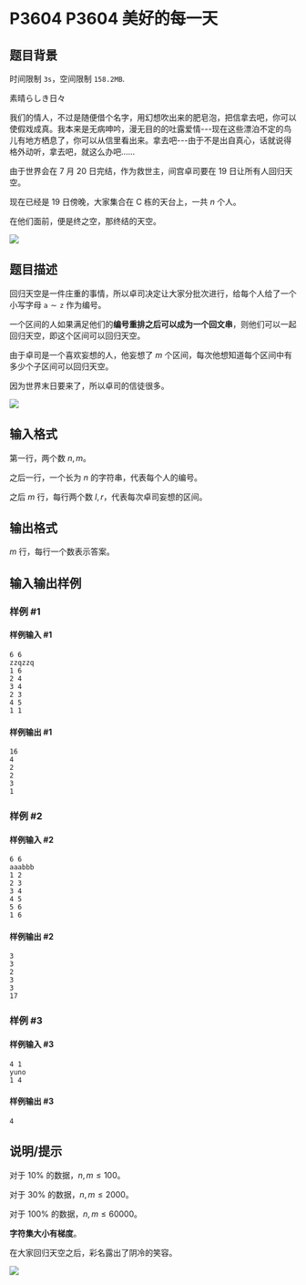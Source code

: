 # P3604 P3604 美好的每一天

## 题目背景

时间限制 $\texttt{3s}$，空间限制 $\texttt{158.2MB}$.


素晴らしき日々

我们的情人，不过是随便借个名字，用幻想吹出来的肥皂泡，把信拿去吧，你可以使假戏成真。我本来是无病呻吟，漫无目的的吐露爱情---现在这些漂泊不定的鸟儿有地方栖息了，你可以从信里看出来。拿去吧---由于不是出自真心，话就说得格外动听，拿去吧，就这么办吧……


由于世界会在 $7$ 月 $20$ 日完结，作为救世主，间宫卓司要在 $19$ 日让所有人回归天空。

现在已经是 $19$ 日傍晚，大家集合在 C 栋的天台上，一共 $n$ 个人。

在他们面前，便是终之空，那终结的天空。

![](https://cdn.luogu.com.cn/upload/pic/4139.png)

## 题目描述

回归天空是一件庄重的事情，所以卓司决定让大家分批次进行，给每个人给了一个小写字母 $\texttt{a}\sim\texttt{z}$ 作为编号。

一个区间的人如果满足他们的**编号重排之后可以成为一个回文串**，则他们可以一起回归天空，即这个区间可以回归天空。

由于卓司是一个喜欢妄想的人，他妄想了 $m$ 个区间，每次他想知道每个区间中有多少个子区间可以回归天空。

因为世界末日要来了，所以卓司的信徒很多。

![](https://cdn.luogu.com.cn/upload/pic/4138.png)

## 输入格式

第一行，两个数 $n,m$。

之后一行，一个长为 $n$ 的字符串，代表每个人的编号。

之后 $m$ 行，每行两个数 $l,r$，代表每次卓司妄想的区间。

## 输出格式

$m$ 行，每行一个数表示答案。

## 输入输出样例

### 样例 #1

#### 样例输入 #1

```
6 6
zzqzzq
1 6
2 4
3 4
2 3
4 5
1 1
```

#### 样例输出 #1

```
16
4
2
2
3
1
```

### 样例 #2

#### 样例输入 #2

```
6 6
aaabbb
1 2
2 3
3 4
4 5
5 6
1 6
```

#### 样例输出 #2

```
3
3
2
3
3
17
```

### 样例 #3

#### 样例输入 #3

```
4 1
yuno
1 4
```

#### 样例输出 #3

```
4
```

## 说明/提示

对于 $10\%$ 的数据，$n,m\le 100$。

对于 $30\%$ 的数据，$n,m \le 2000$。

对于 $100\%$ 的数据，$n,m\le 60000$。

**字符集大小有梯度**。


在大家回归天空之后，彩名露出了阴冷的笑容。

![](https://cdn.luogu.com.cn/upload/pic/4137.png)
